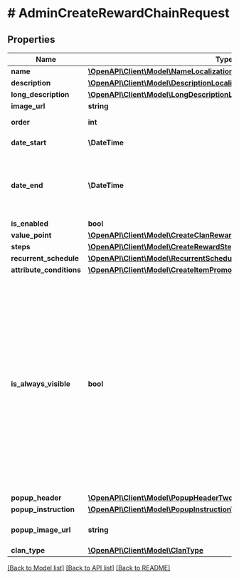 # # AdminCreateRewardChainRequest

## Properties

Name | Type | Description | Notes
------------ | ------------- | ------------- | -------------
**name** | [**\OpenAPI\Client\Model\NameLocalizationObject**](NameLocalizationObject.md) |  |
**description** | [**\OpenAPI\Client\Model\DescriptionLocalizationObject**](DescriptionLocalizationObject.md) |  | [optional]
**long_description** | [**\OpenAPI\Client\Model\LongDescriptionLocalizationObject**](LongDescriptionLocalizationObject.md) |  | [optional]
**image_url** | **string** | Image URL. | [optional]
**order** | **int** | Defines arrangement order. | [optional]
**date_start** | **\DateTime** | Date when your reward chain starts. |
**date_end** | **\DateTime** | Date when your reward chain promotion ends. Can be &#x60;null&#x60;. If &#x60;date_end&#x60; is &#x60;null&#x60;, the reward chain will be unlimited by time. | [optional]
**is_enabled** | **bool** |  |
**value_point** | [**\OpenAPI\Client\Model\CreateClanRewardChainModelAllOfValuePoint**](CreateClanRewardChainModelAllOfValuePoint.md) |  |
**steps** | [**\OpenAPI\Client\Model\CreateRewardStep[]**](CreateRewardStep.md) |  |
**recurrent_schedule** | [**\OpenAPI\Client\Model\RecurrentScheduleCreateUpdate**](RecurrentScheduleCreateUpdate.md) |  | [optional]
**attribute_conditions** | [**\OpenAPI\Client\Model\CreateItemPromotionRequestAttributeConditionsInner**](CreateItemPromotionRequestAttributeConditionsInner.md) |  | [optional]
**is_always_visible** | **bool** | Whether the reward chain is visible to all users: * If &#x60;true&#x60;, the chain is always displayed, regardless of the user&#39;s authentication status or attributes. * If &#x60;false&#x60;, the chain is displayed only if no suitable reward chain is found. For example, if the user is not authenticated or their attributes don’t match any personalized chain.  Applies only in the context of personalized reward chains and is used if the &#x60;attribute_conditions&#x60; array is not passed. | [optional] [default to true]
**popup_header** | [**\OpenAPI\Client\Model\PopupHeaderTwoLetterLocale**](PopupHeaderTwoLetterLocale.md) |  |
**popup_instruction** | [**\OpenAPI\Client\Model\PopupInstructionTwoLetterLocale**](PopupInstructionTwoLetterLocale.md) |  |
**popup_image_url** | **string** | Image for clan reward chain tooltip popup window. | [optional]
**clan_type** | [**\OpenAPI\Client\Model\ClanType**](ClanType.md) |  | [optional]

[[Back to Model list]](../../README.md#models) [[Back to API list]](../../README.md#endpoints) [[Back to README]](../../README.md)
